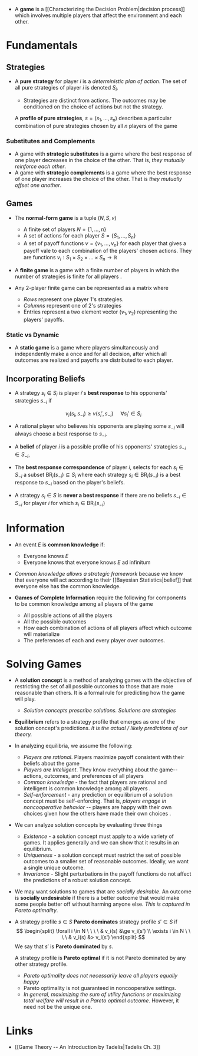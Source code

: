 * A **game** is a [[Characterizing the Decision Problem|decision process]] which involves multiple players that affect the environment and each other. 

# Fundamentals 
## Strategies 
* A **pure strategy** for player $i$ is a *deterministic plan of action*. The set of all pure strategies of player $i$ is denoted $S_i$.
	* Strategies are distinct from actions. The outcomes may be conditioned on the choice of actions but not the strategy. 
  
  A **profile of pure strategies**, $s=(s_1,\dots, s_n)$ describes a particular combination of pure strategies chosen by all $n$ players of the game 

### Substitutes and Complements 
* A game with **strategic substitutes** is a game where the best response of one player decreases in the choice of the other.  That is, *they mutually reinforce each other*. 
* A game with **strategic complements** is a game where the best response of one player increases the choice of the other. That is *they mutually offset one another*. 


## Games 
* The **normal-form game** is a tuple $(N,S,v)$
	* A finite set of players $N = \{1,\dots, n\}$ 
	* A set of actions for each player $S=\{S_1, \dots, S_n\}$
	* A set of payoff functions $v=\{v_1,\dots, v_n\}$ for each player that gives a payoff vale to each  combination of the players' chosen actions.  They are functions $v_i:S_1\times S_2\times\dots\times S_n \to \mathbb{R}$

* A **finite game** is a game with a finite number of players in which the number of strategies is finite for all players . 
* Any 2-player finite game can be represented as a matrix where 
	* *Rows* represent one player 1's strategies.  
	* *Columns* represent one of  2's strategies 
	* Entries represent a two element vector $(v_1,v_2)$ representing the players' payoffs. 

### Static vs Dynamic  
* A **static game** is a game where players simultaneously and independently make a once and for all decision, after which all outcomes are realized and payoffs are distributed to each player. 

## Incorporating Beliefs 
* A strategy $s_i\in S_i$ is player $i$'s **best response** to his opponents' strategies $s_{-i}$ if 
  
  $$
  v_i(s_i,s_{-i}) \ge v(s_i', s_{-i}) \ \ \ \ \ \forall s_i'\in S_i
  $$
* A rational player who believes his opponents are playing some $s_{-i}$ will always choose a best response to $s_{-i}$. 

* A **belief** of player $i$ is a possible profile of his opponents' strategies $s_{-i}\in S_{-i}$,
* The **best response correspondence** of player $i$, selects for each $s_i\in S_{-i}$ a subset $\text{BR}_i (s_{-i})\subseteq S_i$ where each strategy $s_i\in \text{BR}_i(s_{-i})$ is a best response to $s_{-i}$ based on the player's beliefs.
* A strategy $s_i\in S$ is **never a best response** if there are no beliefs $s_{-i}\in S_{-i}$ for player $i$ for which $s_i\in \text{BR}_i(s_{-i})$

# Information
* An event $E$ is **common knowledge** if:
	* Everyone knows $E$ 
	* Everyone knows that everyone knows $E$ ad infinitum
 * *Common knowledge allows a strategic framework* because we know that everyone will act according to their [[Bayesian Statistics|belief]] that everyone else has the common knowledge. 

* **Games of Complete Information** require the following for components to be common knowledge among all players of the game 
	* All possible actions of all the players 
	* All the possible outcomes 
	* How each combination of actions of all players affect which outcome will materialize 
	* The preferences of each and every player over outcomes. 

# Solving Games 
* A **solution concept** is a method of analyzing games with the objective of restricting the set of all possible outcomes to those that are more reasonable than others. It is a formal rule for predicting how the game will play. 
	* *Solution concepts prescribe solutions. Solutions are strategies* 

* **Equilibrium** refers to a strategy profile that emerges as one of the solution concept's predictions. *It is the actual / likely predictions of our theory.*

* In analyzing equilibria, we assume the following: 
	* *Players are rational*. Players maximize payoff consistent with their beliefs about the game 
	* *Players are Intelligent*. They know everything about the game--actions, outcomes, and preferences of all players 
	* *Common knowledge* - the fact that players are rational and intelligent is common knowledge among all players .
	* *Self-enforcement* - any prediction or equilibrium of a solution concept must be self-enforcing. That is, *players engage in noncooperative behavior* -- players are happy with their own choices given how the others have made their own choices .

* We can analyze solution concepts by evaluating three things 
	* *Existence* - a solution concept must apply to a wide variety of games. It applies generally and we can show that it results in an equilibrium. 
	* *Uniqueness* - a solution concept must restrict the set of possible outcomes to a smaller set of reasonable outcomes. Ideally, we want a single unique outcome. 
	* *Invariance* - Slight perturbations in the payoff functions do not affect the predictions of a robust solution concept. 

* We may want solutions to games that are *socially desirable*. An outcome is **socially undesirable** if there is a better outcome that would make some people better off without harming anyone else.  *This is captured in Pareto optimality*. 

* A strategy profile $s\in S$ **Pareto dominates** strategy profile $s'\in S$ if
  $$
  \begin{split}
  \forall i \in N  \ \ \ \ & v_i(s) &\ge v_i(s')  \\ 
  \exists i \in N \ \ \ \ & v_i(s) &>  v_i(s') 
  \end{split}
  $$
  We say that $s'$ is **Pareto dominated** by $s$.
  
  A strategy profile is **Pareto optimal** if it is not Pareto dominated by any other strategy profile. 
	* *Pareto optimality does not necessarily leave all players equally happy*
	* Pareto optimality is not guaranteed in noncooperative settings. 
	* *In general, maximizing the sum of utility functions or maximizing total welfare will result in a Pareto optimal outcome*. However, it need not be the unique one. 


# Links 
* [[Game Theory -- An Introduction by Tadelis|Tadelis Ch. 3]]